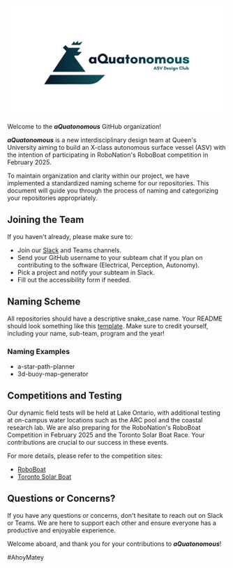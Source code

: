 
![Banner of the aQuatonomous logo and name.](https://github.com/aQuatonomous/.github/blob/0d6d880d5a952ce64feeea759788117d6876bf24/profile/aQuatonomous-banner-white.png)

Welcome to the ***aQuatonomous*** GitHub organization! 

***aQuatonomous*** is a new interdisciplinary design team at Queen's University aiming to build an X-class autonomous surface vessel (ASV) with the intention of participating in RoboNation's RoboBoat competition in February 2025.

To maintain organization and clarity within our project, we have implemented a standardized naming scheme for our repositories. This document will guide you through the process of naming and categorizing your repositories appropriately.

## Joining the Team

If you haven't already, please make sure to:

-   Join our [Slack](https://join.slack.com/t/aquatonomous-group/shared_invite/zt-2lcn2ih1v-eImu1XUcyaWQmjU3MI0OnA) and Teams channels.
-   Send your GitHub username to your subteam chat if you plan on contributing to the software (Electrical, Perception, Autonomy).
-   Pick a project and notify your subteam in Slack.
-   Fill out the accessibility form if needed.

## Naming Scheme
All repositories should have a descriptive snake_case name. Your README should look something like this [template](https://www.makeareadme.com/). Make sure to credit yourself, including your name, sub-team, program and the year!

### Naming Examples
- a-star-path-planner
- 3d-buoy-map-generator

## Competitions and Testing
Our dynamic field tests will be held at Lake Ontario, with additional testing at on-campus water locations such as the ARC pool and the coastal research lab. We are also preparing for the RoboNation's RoboBoat Competition in February 2025 and the Toronto Solar Boat Race. Your contributions are crucial to our success in these events.

For more details, please refer to the competition sites:

- [RoboBoat](https://robonation.org/programs/roboboat/)
- [Toronto Solar Boat](https://torontosolarboat.com/)

## Questions or Concerns?

If you have any questions or concerns, don't hesitate to reach out on Slack or Teams. We are here to support each other and ensure everyone has a productive and enjoyable experience.

Welcome aboard, and thank you for your contributions to ***aQuatonomous***!

#AhoyMatey
